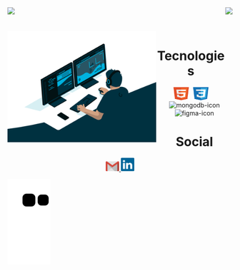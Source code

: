 
<div>
  
  <img  height="180em" src="https://github-readme-stats.vercel.app/api?username=d8barcelos&theme=dark&show_icons=true&include_all_commits=true&count_private=true"/>
  <img align="right" height="180em" src="https://github-readme-stats.vercel.app/api/top-langs/?username=d8barcelos&layout=compact&langs_count=16&theme=dark"/>
</div>
<br>

<div  align="center"> 
  <div style="display: inline_block"><br>
    <img align="left" height="250" alt="coding-time" src="code.gif">
    <h1 align="center">Tecnologies</h1>
    <img align="center" height="30" width="40" alt="html-icon" src="https://raw.githubusercontent.com/devicons/devicon/master/icons/html5/html5-original.svg">
    <img align="center" height="30" width="40" alt="css-icon" src="https://raw.githubusercontent.com/devicons/devicon/master/icons/css3/css3-original.svg">
    <img align="center" height="30" width="40" alt="mongodb-icon" src="https://cdn.jsdelivr.net/gh/devicons/devicon/icons/mongodb/mongodb-original-wordmark.svg">
    <img align="center" height="30" width="40" alt="figma-icon" src="https://cdn.jsdelivr.net/gh/devicons/devicon/icons/figma/figma-original.svg">
   </div>
    
  
  <h1 align="center">Social</h1>
    <a href = "mailto: d8barcelos@gmail.com">
      <img width="30" src="gmail.svg">
    </a>
    <a href = "www.linkedin.com/in/diogo-barcelos">
      <img width="30" src="linkedin.svg">
    </a>
</div>
  
![Snake animation](https://github.com/d8barcelos/d8barcelos/blob/output/github-contribution-grid-snake.svg)
